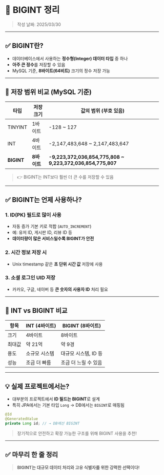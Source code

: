 # 📌 BIGINT 정리
> 작성 날짜: 2025/03/30

---

## ✅ BIGINT란?

- 데이터베이스에서 사용하는 **정수형(Integer) 데이터 타입** 중 하나
- **아주 큰 정수**를 저장할 수 있음
- MySQL 기준, **8바이트(64비트)** 크기의 정수 저장 가능

---

## 📏 저장 범위 비교 (MySQL 기준)

| 타입      | 저장 크기 | 값의 범위 (부호 있음)                          |
|-----------|-----------|------------------------------------------------|
| TINYINT   | 1바이트    | -128 ~ 127                                     |
| INT       | 4바이트    | -2,147,483,648 ~ 2,147,483,647                 |
| **BIGINT**| **8바이트**| **-9,223,372,036,854,775,808 ~ 9,223,372,036,854,775,807** |

> 👉 BIGINT는 INT보다 훨씬 더 큰 수를 저장할 수 있음

---

## ✅ BIGINT는 언제 사용하나?

### 1. **ID(PK)** 필드로 많이 사용
- 자동 증가 기본 키로 적합 (`AUTO_INCREMENT`)
- 예: 유저 ID, 게시판 ID, 리뷰 ID 등
- **데이터량이 많은 서비스일수록 BIGINT가 안전**

### 2. **시간 정보 저장 시**
- Unix timestamp 같은 **초 단위 시간 값** 저장에 사용

### 3. **소셜 로그인 UID 저장**
- 카카오, 구글, 네이버 등 **큰 숫자의 사용자 ID** 처리 필요

---

## 🔄 INT vs BIGINT 비교

| 항목     | INT (4바이트)   | BIGINT (8바이트)           |
|----------|------------------|-----------------------------|
| 크기     | 4바이트           | 8바이트                     |
| 최대값   | 약 21억           | 약 9경                      |
| 용도     | 소규모 시스템      | 대규모 시스템, ID 등         |
| 성능     | 조금 더 빠름       | 조금 더 느릴 수 있음        |

---

## 💡 실제 프로젝트에서는?

- 대부분의 프로젝트에서 **ID 필드는 BIGINT**로 설계
- 특히 JPA에서는 기본 타입 `Long` → DB에서는 `BIGINT`로 매핑됨

```java
@Id
@GeneratedValue
private Long id; // → DB에선 BIGINT
```

> 장기적으로 안전하고 확장 가능한 구조를 위해 BIGINT 사용을 추천!

---

## ✅ 마무리 한 줄 정리

> **BIGINT는 대규모 데이터 처리와 고유 식별자를 위한 강력한 선택이다!**
